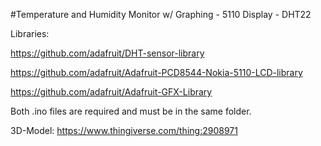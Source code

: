 #Temperature and Humidity Monitor w/ Graphing - 5110 Display - DHT22

Libraries:

https://github.com/adafruit/DHT-sensor-library

https://github.com/adafruit/Adafruit-PCD8544-Nokia-5110-LCD-library

https://github.com/adafruit/Adafruit-GFX-Library


Both .ino files are required and must be in the same folder.

3D-Model: https://www.thingiverse.com/thing:2908971
